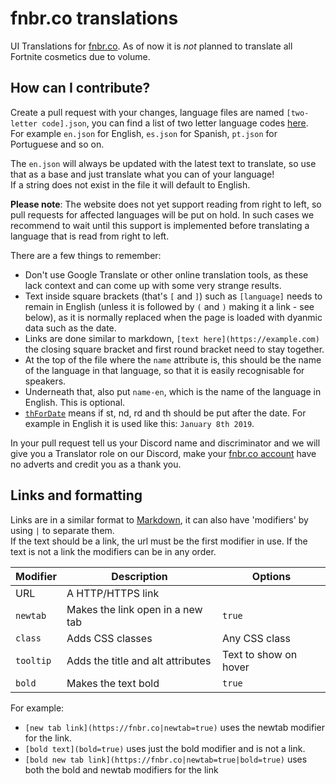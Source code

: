 # fnbr.co translations

UI Translations for [fnbr.co](https://fnbr.co). As of now it is *not* planned to translate all Fortnite cosmetics due to volume.

## How can I contribute?

Create a pull request with your changes, language files are named `[two-letter code].json`, you can find a list of two letter language codes [here](https://en.wikipedia.org/wiki/List_of_ISO_639-1_codes).  
For example `en.json` for English, `es.json` for Spanish, `pt.json` for Portuguese and so on.

The `en.json` will always be updated with the latest text to translate, so use that as a base and just translate what you can of your language!  
If a string does not exist in the file it will default to English.  

**Please note**: The website does not yet support reading from right to left, so pull requests for affected languages will be put on hold. In such cases we recommend to wait until this support is implemented before translating a language that is read from right to left.  

There are a few things to remember:
- Don't use Google Translate or other online translation tools, as these lack context and can come up with some very strange results.
- Text inside square brackets (that's `[` and `]`) such as `[language]` needs to remain in English (unless it is followed by `(` and `)` making it a link - see below), as it is normally replaced when the page is loaded with dyanmic data such as the date.
- Links are done similar to markdown, `[text here](https://example.com)` the closing square bracket and first round bracket need to stay together.
- At the top of the file where the `name` attribute is, this should be the name of the language in that language, so that it is easily recognisable for speakers.
- Underneath that, also put `name-en`, which is the name of the language in English. This is optional.
- [`thForDate`](https://github.com/fnbrco/translations/blob/master/en.json#L6) means if st, nd, rd and th should be put after the date. For example in English it is used like this: `January 8th 2019`.

In your pull request tell us your Discord name and discriminator and we will give you a Translator role on our Discord, make your [fnbr.co account](https://fnbr.co/oauth) have no adverts and credit you as a thank you.

## Links and formatting

Links are in a similar format to [Markdown](https://help.github.com/articles/basic-writing-and-formatting-syntax/#links), it can also have 'modifiers' by using `|` to separate them.  
If the text should be a link, the url must be the first modifier in use. If the text is not a link the modifiers can be in any order.

| Modifier | Description | Options |
| --- | --- | --- |
| URL | A HTTP/HTTPS link  |
| `newtab` | Makes the link open in a new tab | `true` |
| `class` | Adds CSS classes | Any CSS class |
| `tooltip` | Adds the title and alt attributes | Text to show on hover |
| `bold` | Makes the text bold | `true` |

For example:  

- `[new tab link](https://fnbr.co|newtab=true)` uses the newtab modifier for the link.
- `[bold text](bold=true)` uses just the bold modifier and is not a link.
- `[bold new tab link](https://fnbr.co|newtab=true|bold=true)` uses both the bold and newtab modifiers for the link

